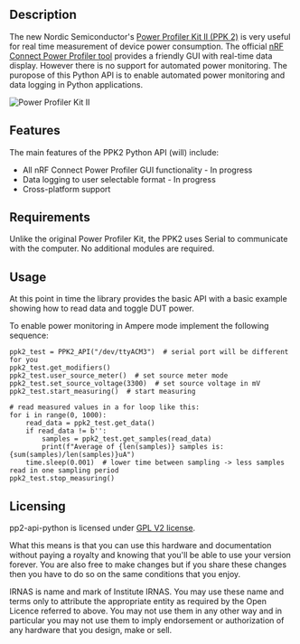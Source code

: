 ## Description
The new Nordic Semiconductor's [Power Profiler Kit II (PPK 2)](https://www.nordicsemi.com/Software-and-tools/Development-Tools/Power-Profiler-Kit-2) is very useful for real time measurement of device power consumption. The official [nRF Connect Power Profiler tool](https://github.com/NordicSemiconductor/pc-nrfconnect-ppk) provides a friendly GUI with real-time data display. However there is no support for automated power monitoring. The puropose of this Python API is to enable automated power monitoring and data logging in Python applications.

![Power Profiler Kit II](https://github.com/IRNAS/ppk2-api-python/blob/master/images/power-profiler-kit-II.jpg)

## Features
The main features of the PPK2 Python API (will) include:
* All nRF Connect Power Profiler GUI functionality - In progress
* Data logging to user selectable format - In progress
* Cross-platform support

## Requirements
Unlike the original Power Profiler Kit, the PPK2 uses Serial to communicate with the computer. No additional modules are required.

## Usage
At this point in time the library provides the basic API with a basic example showing how to read data and toggle DUT power.

To enable power monitoring in Ampere mode implement the following sequence:
```
ppk2_test = PPK2_API("/dev/ttyACM3")  # serial port will be different for you
ppk2_test.get_modifiers()
ppk2_test.user_source_meter()  # set source meter mode
ppk2_test.set_source_voltage(3300)  # set source voltage in mV
ppk2_test.start_measuring()  # start measuring

# read measured values in a for loop like this:
for i in range(0, 1000):
    read_data = ppk2_test.get_data()
    if read_data != b'':
        samples = ppk2_test.get_samples(read_data)
        print(f"Average of {len(samples)} samples is: {sum(samples)/len(samples)}uA")
    time.sleep(0.001)  # lower time between sampling -> less samples read in one sampling period
ppk2_test.stop_measuring()
```


## Licensing
pp2-api-python is licensed under [GPL V2 license](https://www.gnu.org/licenses/old-licenses/gpl-2.0.en.html).

What this means is that you can use this hardware and documentation without paying a royalty and knowing that you'll be able to use your version forever. You are also free to make changes but if you share these changes then you have to do so on the same conditions that you enjoy.

IRNAS is name and mark of Institute IRNAS. You may use these name and terms only to attribute the appropriate entity as required by the Open Licence referred to above. You may not use them in any other way and in particular you may not use them to imply endorsement or authorization of any hardware that you design, make or sell.
